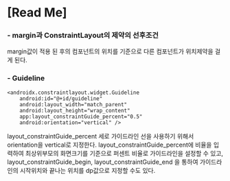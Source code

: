 # [Read Me]

### - margin과 ConstraintLayout의 제약의 선후조건

margin값이 적용 된 후의 컴포넌트의 위치를 기준으로 다른 컴포넌트가 위치제약을 걸게 된다.


### - Guideline #
```
<androidx.constraintlayout.widget.Guideline 
    android:id="@+id/guideline"
    android:layout_width="match_parent"
    android:layout_height="wrap_content"
    app:layout_constraintGuide_percent="0.5"
    android:orientation="vertical" />
```

layout_constraintGuide_percent
세로 가이드라인 선을 사용하기 위해서 
orientation을 vertical로 지정한다. layout_constraintGuide_percent에 비율을 입력하여 최상위부모의 화면크기를 기준으로 퍼센트 비율로 가이드라인을 설정할 수 있고, 
layout_constraintGuide_begin, layout_constraintGuide_end
을 통하여 가이드라인의 시작위치와 끝나는 위치를 dp값으로 지정할 수도 있다.
